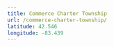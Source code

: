 ```yaml
---
title: Commerce Charter Township
url: /commerce-charter-township/
latitude: 42.546
longitude: -83.439
---
```

